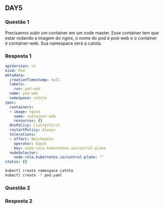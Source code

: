 ## DAY5

### Questão 1
Precisamos subir um container em um node master. Esse container tem que estar rodando a imagem do nginx, o nome do pod é pod-web e o container é container-web. Sua namespace será a catota.

### Resposta 1

```yaml
apiVersion: v1
kind: Pod
metadata:
  creationTimestamp: null
  labels:
    run: pod-web
  name: pod-web
  namespace: catota
spec:
  containers:
  - image: nginx
    name: container-web
    resources: {}
  dnsPolicy: ClusterFirst
  restartPolicy: Always
  tolerations:
  - effect: NoSchedule
    operator: Equal
    key: node-role.kubernetes.io/control-plane
  nodeSelector:
    node-role.kubernetes.io/control-plane: ""
status: {}
```

```bash
kubectl create namespace catota
kubectl create -f pod.yaml
```

### Questão 2

### Resposta 2

```bash
```
